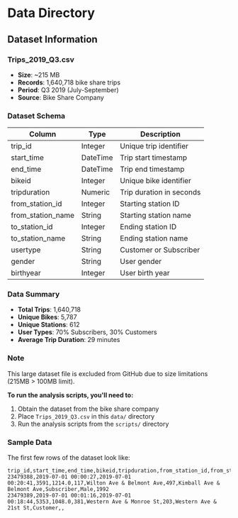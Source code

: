 # Data Directory

## Dataset Information

### Trips_2019_Q3.csv
- **Size**: ~215 MB
- **Records**: 1,640,718 bike share trips
- **Period**: Q3 2019 (July-September)
- **Source**: Bike Share Company

### Dataset Schema
| Column | Type | Description |
|--------|------|-------------|
| trip_id | Integer | Unique trip identifier |
| start_time | DateTime | Trip start timestamp |
| end_time | DateTime | Trip end timestamp |
| bikeid | Integer | Unique bike identifier |
| tripduration | Numeric | Trip duration in seconds |
| from_station_id | Integer | Starting station ID |
| from_station_name | String | Starting station name |
| to_station_id | Integer | Ending station ID |
| to_station_name | String | Ending station name |
| usertype | String | Customer or Subscriber |
| gender | String | User gender |
| birthyear | Integer | User birth year |

### Data Summary
- **Total Trips**: 1,640,718
- **Unique Bikes**: 5,787
- **Unique Stations**: 612
- **User Types**: 70% Subscribers, 30% Customers
- **Average Trip Duration**: 29 minutes

### Note
This large dataset file is excluded from GitHub due to size limitations (215MB > 100MB limit). 

**To run the analysis scripts, you'll need to:**
1. Obtain the dataset from the bike share company
2. Place `Trips_2019_Q3.csv` in this `data/` directory
3. Run the analysis scripts from the `scripts/` directory

### Sample Data
The first few rows of the dataset look like:
```
trip_id,start_time,end_time,bikeid,tripduration,from_station_id,from_station_name,to_station_id,to_station_name,usertype,gender,birthyear
23479388,2019-07-01 00:00:27,2019-07-01 00:20:41,3591,1214.0,117,Wilton Ave & Belmont Ave,497,Kimball Ave & Belmont Ave,Subscriber,Male,1992
23479389,2019-07-01 00:01:16,2019-07-01 00:18:44,5353,1048.0,381,Western Ave & Monroe St,203,Western Ave & 21st St,Customer,,
``` 